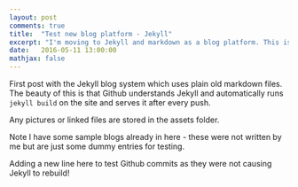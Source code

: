 ```yaml
---
layout: post
comments: true
title:  "Test new blog platform - Jekyll"
excerpt: "I'm moving to Jekyll and markdown as a blog platform. This is just a test post."
date:   2016-05-11 13:00:00
mathjax: false
---
```


First post with the Jekyll blog system which uses plain old markdown files. The beauty of this is that Github understands Jekyll and automatically runs ```jekyll build``` on the site and serves it after every push.

Any pictures or linked files are stored in the assets folder.

Note I have some sample blogs already in here - these were not written by me but are just some dummy entries for testing.

Adding a new line here to test Github commits as they were not causing Jekyll to rebuild!
